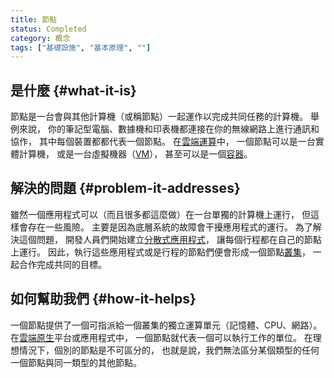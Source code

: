 ```yaml
---
title: 節點
status: Completed
category: 概念
tags: ["基礎設施", "基本原理", ""]
---
```


## 是什麼 {#what-it-is}

節點是一台會與其他計算機（或稱節點）一起運作以完成共同任務的計算機。
舉例來說，
你的筆記型電腦、數據機和印表機都連接在你的無線網路上進行通訊和協作，
其中每個裝置都都代表一個節點。
在[雲端運算](/zh-tw/cloud-computing/)中，
一個節點可以是一台實體計算機，
或是一台虛擬機器（[VM](/zh-tw/virtual-machine/)），
甚至可以是一個[容器](/zh-tw/container/)。

## 解決的問題 {#problem-it-addresses}

雖然一個應用程式可以（而且很多都這麼做）在一台單獨的計算機上運行，
但這樣會存在一些風險。
主要是因為底層系統的故障會干擾應用程式的運行。
為了解決這個問題，
開發人員們開始建立[分散式應用程式](/zh-tw/distributed-apps/)，
讓每個行程都在自己的節點上運行。
因此，執行這些應用程式或是行程的節點們便會形成一個節點[叢集](/zh-tw/cluster/)，
一起合作完成共同的目標。

## 如何幫助我們 {#how-it-helps}

一個節點提供了一個可指派給一個叢集的獨立運算單元（記憶體、CPU、網路）。
在[雲端原生](/zh-tw/cloud-native-tech/)平台或應用程式中，
一個節點就代表一個可以執行工作的單位。
在理想情況下，個別的節點是不可區分的，
也就是說，我們無法區分某個類型的任何一個節點與同一類型的其他節點。
